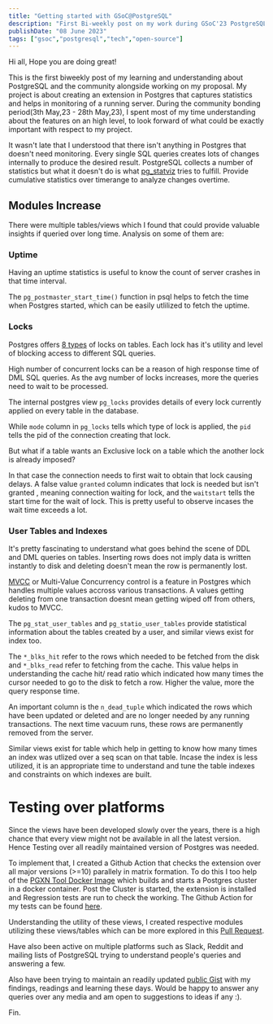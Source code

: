 ```yaml
---
title: "Getting started with GSoC@PostgreSQL"
description: "First Bi-weekly post on my work during GSoC'23 PostgreSQL "
publishDate: "08 June 2023"
tags: ["gsoc","postgresql","tech","open-source"]
---
```


Hi all, Hope you are doing great!

This is the first biweekly post of my learning and understanding about PostgreSQL and the community alongside working on my proposal. My project is about creating an extension in Postgres that captures statistics and helps in monitoring of a running server.
During the community bonding period(3th May,23 - 28th May,23), I spent most of my time understanding about the features on an high level, to look forward of what could be exactly important with respect to my project.

It wasn't late that I understood that there isn't anything in Postgres that doesn't need monitoring. Every single SQL queries creates lots of changes internally to produce the desired result. PostgreSQL collects a number of statistics but what it doesn't do is what [pg_statviz](https://github.com/vyruss/pg_statviz) tries to fulfill. Provide cumulative statistics over timerange to analyze changes overtime.

## Modules Increase

There were multiple tables/views which I found that could provide valuable insights if queried over long time. Analysis on some of them are:

### Uptime

Having an uptime statistics is useful to know the count of server crashes in that time interval. 

The `pg_postmaster_start_time()` function in psql helps to fetch the time when Postgres started, which can be easily utlilized to fetch the uptime.

### Locks

Postgres offers [8 types](https://www.postgresql.org/docs/current/explicit-locking.html#:~:text=Table%2DLevel%20Lock%20Modes) of locks on tables. Each lock has it's utility and level of blocking access to different SQL queries. 

High number of concurrent locks can be a reason of high response time of DML SQL queries. As the avg number of locks increases, more the queries need to wait to be processed. 

The internal postgres view `pg_locks` provides details of every lock currently applied on every table in the database.

While `mode` column in `pg_locks` tells which type of lock is applied, the `pid` tells the pid of the connection creating that lock.

But what if a table wants an Exclusive lock on a table which the another lock is already imposed?

In that case the connection needs to first wait to obtain that lock causing delays. A false value `granted` column indicates that lock is needed but isn't granted , meaning connection waiting for lock, and the `waitstart` tells the start time for the wait of lock. This is pretty useful to observe incases the wait time exceeds a lot.


### User Tables and Indexes

It's pretty fascinating to understand what goes behind the scene of DDL and DML queries on tables. Inserting rows does not imply data is written instantly to disk and deleting doesn't mean the row is permanently lost. 

[MVCC](https://www.postgresql.org/docs/current/mvcc.html) or Multi-Value Concurrency control is a feature in Postgres which handles multiple values accross various transactions. A values getting deleting from one transaction doesnt mean getting wiped off from others, kudos to MVCC. 

The `pg_stat_user_tables` and `pg_statio_user_tables` provide statistical information about the tables created by a user, and similar views exist for index too.

The `*_blks_hit` refer to the rows which needed to be fetched from the disk and `*_blks_read` refer to fetching from the cache. This value helps in understanding the cache hit/ read ratio which indicated how many times the cursor needed to go to the disk to fetch a row. Higher the value, more the query response time.

An important column is the `n_dead_tuple` which indicated the rows which have been updated or deleted and are no longer needed by any running transactions. The next time vacuum runs, these rows are permanently removed from the server.

Similar views exist for table which help in getting to know how many times an index was utlized over a seq scan on that table. Incase the index is less utilized, it is an appropriate time to understand and tune the table indexes and constraints on which indexes are built. 

# Testing over platforms

Since the views have been developed slowly over the years, there is a high chance that every view might not be available in all the latest version. Hence Testing over all readily maintained version of Postgres was needed.

To implement that, I created a Github Action that checks the extension over all major versions (>=10) parallely in matrix formation. 
To do this I too help of the [PGXN Tool Docker Image](https://hub.docker.com/r/pgxn/pgxn-tools) which builds and starts a Postgres cluster in a docker container. 
Post the Cluster is started, the extension is installed and Regression tests are run to check the working. The Github Action for my tests can be found [here](https://github.com/rajivharlalka/pg_statviz/blob/master/.github/workflows/main.yml).

Understanding the utility of these views, I created respective modules utilizing these views/tables which can be more explored in this [Pull Request](https://github.com/vyruss/pg_statviz/pull/6).

Have also been active on multiple platforms such as Slack, Reddit and mailing lists of PostgreSQL trying to understand people's queries and answering a few. 

Also have been trying to maintain an readily updated [public Gist](https://gist.github.com/rajivharlalka/f9a54c95eeafeef58734e2006f957fed) with my findings, readings and learning these days. Would be happy to answer any queries over any media and am open to suggestions to ideas if any :). 

Fin.